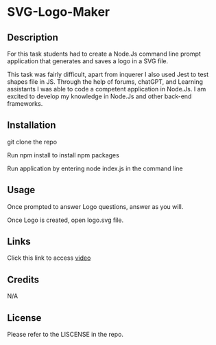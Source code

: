 # SVG-Logo-Maker

## Description

For this task students had to create a Node.Js command line prompt application that generates and saves a logo in a SVG file. 

This task was fairly difficult, apart from inquerer I also used Jest to test shapes file in JS. Through the help of forums, chatGPT, and Learning assistants I was able to code a competent application in Node.Js. I am excited to develop my knowledge in Node.Js and other back-end frameworks.  

## Installation

git clone the repo

Run npm install to install npm packages 

Run application by entering node index.js in the command line

## Usage

Once prompted to answer Logo questions, answer as you will.

Once Logo is created, open logo.svg file.

## Links

Click this link to access [video](https://drive.google.com/file/d/1Ek9LhoRvLqphZ84RZF5f8p14w-Vt8iCh/view)

## Credits

N/A

## License 

Please refer to the LISCENSE in the repo.
